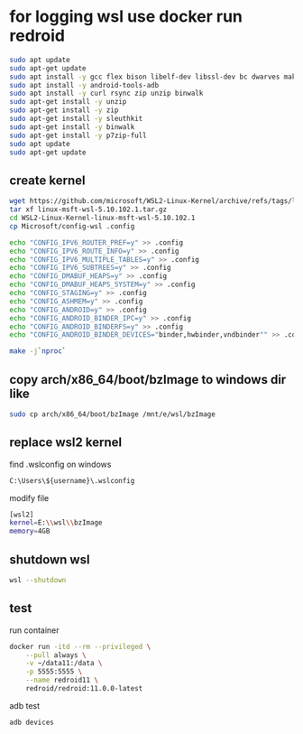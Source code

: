 # for logging wsl use docker run redroid
```bash
sudo apt update
sudo apt-get update
sudo apt install -y gcc flex bison libelf-dev libssl-dev bc dwarves make git
sudo apt install -y android-tools-adb
sudo apt install -y curl rsync zip unzip binwalk
sudo apt-get install -y unzip
sudo apt-get install -y zip
sudo apt-get install -y sleuthkit
sudo apt-get install -y binwalk
sudo apt-get install -y p7zip-full
sudo apt update
sudo apt-get update
```

## create kernel
```bash
wget https://github.com/microsoft/WSL2-Linux-Kernel/archive/refs/tags/linux-msft-wsl-5.10.102.1.tar.gz
tar xf linux-msft-wsl-5.10.102.1.tar.gz
cd WSL2-Linux-Kernel-linux-msft-wsl-5.10.102.1
cp Microsoft/config-wsl .config

echo "CONFIG_IPV6_ROUTER_PREF=y" >> .config
echo "CONFIG_IPV6_ROUTE_INFO=y" >> .config
echo "CONFIG_IPV6_MULTIPLE_TABLES=y" >> .config
echo "CONFIG_IPV6_SUBTREES=y" >> .config
echo "CONFIG_DMABUF_HEAPS=y" >> .config
echo "CONFIG_DMABUF_HEAPS_SYSTEM=y" >> .config
echo "CONFIG_STAGING=y" >> .config
echo "CONFIG_ASHMEM=y" >> .config
echo "CONFIG_ANDROID=y" >> .config
echo "CONFIG_ANDROID_BINDER_IPC=y" >> .config
echo "CONFIG_ANDROID_BINDERFS=y" >> .config
echo "CONFIG_ANDROID_BINDER_DEVICES="binder,hwbinder,vndbinder"" >> .config

make -j`nproc`
```
## copy arch/x86_64/boot/bzImage to windows dir like
```bash
sudo cp arch/x86_64/boot/bzImage /mnt/e/wsl/bzImage
```

## replace wsl2 kernel
find  .wslconfig on windows
```bash
C:\Users\${username}\.wslconfig
```
modify file
```bash
[wsl2]
kernel=E:\\wsl\\bzImage
memory=4GB
```
## shutdown wsl
```bash
wsl --shutdown
```
## test
run container
```bash
docker run -itd --rm --privileged \
    --pull always \
    -v ~/data11:/data \
    -p 5555:5555 \
    --name redroid11 \
    redroid/redroid:11.0.0-latest
```
adb test
```bash
adb devices
```
